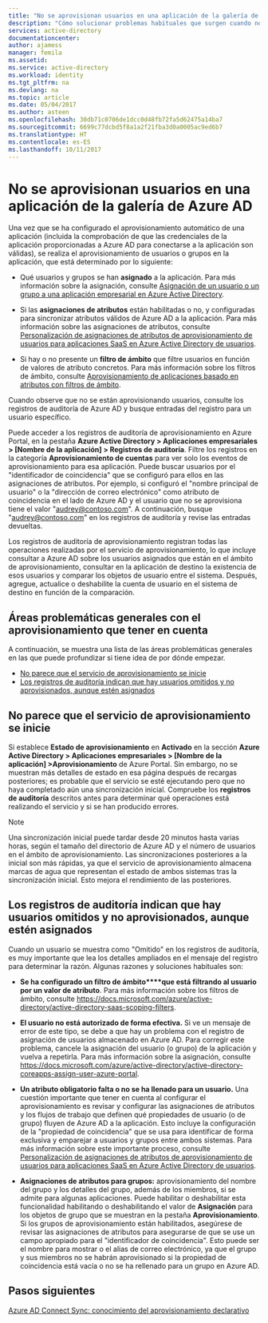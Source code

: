 ```yaml
---
title: "No se aprovisionan usuarios en una aplicación de la galería de Azure AD | Microsoft Docs"
description: "Cómo solucionar problemas habituales que surgen cuando no se ve aparecer a usuarios en una aplicación de la galería de Azure AD que ha configurado para el aprovisionamiento de usuarios con Azure AD"
services: active-directory
documentationcenter: 
author: ajamess
manager: femila
ms.assetid: 
ms.service: active-directory
ms.workload: identity
ms.tgt_pltfrm: na
ms.devlang: na
ms.topic: article
ms.date: 05/04/2017
ms.author: asteen
ms.openlocfilehash: 30db71c0706de1dcc0d48fb72fa5d62475a14ba7
ms.sourcegitcommit: 6699c77dcbd5f8a1a2f21fba3d0a0005ac9ed6b7
ms.translationtype: HT
ms.contentlocale: es-ES
ms.lasthandoff: 10/11/2017
---
```

# <a name="no-users-are-being-provisioned-to-an-azure-ad-gallery-application"></a>No se aprovisionan usuarios en una aplicación de la galería de Azure AD

Una vez que se ha configurado el aprovisionamiento automático de una aplicación (incluida la comprobación de que las credenciales de la aplicación proporcionadas a Azure AD para conectarse a la aplicación son válidas), se realiza el aprovisionamiento de usuarios o grupos en la aplicación, que está determinado por lo siguiente:

-   Qué usuarios y grupos se han **asignado** a la aplicación. Para más información sobre la asignación, consulte [Asignación de un usuario o un grupo a una aplicación empresarial en Azure Active Directory](https://docs.microsoft.com/azure/active-directory/active-directory-coreapps-assign-user-azure-portal).

-   Si las **asignaciones de atributos** están habilitadas o no, y configuradas para sincronizar atributos válidos de Azure AD a la aplicación. Para más información sobre las asignaciones de atributos, consulte [Personalización de asignaciones de atributos de aprovisionamiento de usuarios para aplicaciones SaaS en Azure Active Directory de usuarios](https://docs.microsoft.com/azure/active-directory/active-directory-saas-customizing-attribute-mappings).

-   Si hay o no presente un **filtro de ámbito** que filtre usuarios en función de valores de atributo concretos. Para más información sobre los filtros de ámbito, consulte [Aprovisionamiento de aplicaciones basado en atributos con filtros de ámbito](https://docs.microsoft.com/azure/active-directory/active-directory-saas-scoping-filters).

Cuando observe que no se están aprovisionando usuarios, consulte los registros de auditoría de Azure AD y busque entradas del registro para un usuario específico.

Puede acceder a los registros de auditoría de aprovisionamiento en Azure Portal, en la pestaña **Azure Active Directory &gt; Aplicaciones empresariales &gt; \[Nombre de la aplicación\] &gt; Registros de auditoría**. Filtre los registros en la categoría **Aprovisionamiento de cuentas** para ver solo los eventos de aprovisionamiento para esa aplicación. Puede buscar usuarios por el "identificador de coincidencia" que se configuró para ellos en las asignaciones de atributos. Por ejemplo, si configuró el "nombre principal de usuario" o la "dirección de correo electrónico" como atributo de coincidencia en el lado de Azure AD y el usuario que no se aprovisiona tiene el valor "audrey@contoso.com". A continuación, busque "audrey@contoso.com" en los registros de auditoría y revise las entradas devueltas.

Los registros de auditoría de aprovisionamiento registran todas las operaciones realizadas por el servicio de aprovisionamiento, lo que incluye consultar a Azure AD sobre los usuarios asignados que están en el ámbito de aprovisionamiento, consultar en la aplicación de destino la existencia de esos usuarios y comparar los objetos de usuario entre el sistema. Después, agregue, actualice o deshabilite la cuenta de usuario en el sistema de destino en función de la comparación.

## <a name="general-problem-areas-with-provisioning-to-consider"></a>Áreas problemáticas generales con el aprovisionamiento que tener en cuenta

A continuación, se muestra una lista de las áreas problemáticas generales en las que puede profundizar si tiene idea de por dónde empezar.

* [No parece que el servicio de aprovisionamiento se inicie](#provisioning-service-does-not-appear-to-start)
* [Los registros de auditoría indican que hay usuarios omitidos y no aprovisionados, aunque estén asignados](#audit-logs-say-users-are-skipped-and-not-provisioned-even-though-they-are-assigned)

## <a name="provisioning-service-does-not-appear-to-start"></a>No parece que el servicio de aprovisionamiento se inicie

Si establece **Estado de aprovisionamiento** en **Activado** en la sección **Azure Active Directory &gt; Aplicaciones empresariales &gt; \[Nombre de la aplicación\] &gt;Aprovisionamiento** de Azure Portal. Sin embargo, no se muestran más detalles de estado en esa página después de recargas posteriores; es probable que el servicio se esté ejecutando pero que no haya completado aún una sincronización inicial. Compruebe los **registros de auditoría** descritos antes para determinar qué operaciones está realizando el servicio y si se han producido errores.

>[!NOTE]
>Una sincronización inicial puede tardar desde 20 minutos hasta varias horas, según el tamaño del directorio de Azure AD y el número de usuarios en el ámbito de aprovisionamiento. Las sincronizaciones posteriores a la inicial son más rápidas, ya que el servicio de aprovisionamiento almacena marcas de agua que representan el estado de ambos sistemas tras la sincronización inicial. Esto mejora el rendimiento de las posteriores.
>
>

## <a name="audit-logs-say-users-are-skipped-and-not-provisioned-even-though-they-are-assigned"></a>Los registros de auditoría indican que hay usuarios omitidos y no aprovisionados, aunque estén asignados

Cuando un usuario se muestra como "Omitido" en los registros de auditoría, es muy importante que lea los detalles ampliados en el mensaje del registro para determinar la razón. Algunas razones y soluciones habituales son:

-   **Se ha configurado un filtro de ámbito****que está filtrando al usuario por un valor de atributo**. Para más información sobre los filtros de ámbito, consulte <https://docs.microsoft.com/azure/active-directory/active-directory-saas-scoping-filters>.

-   **El usuario no está autorizado de forma efectiva.** Si ve un mensaje de error de este tipo, se debe a que hay un problema con el registro de asignación de usuarios almacenado en Azure AD. Para corregir este problema, cancele la asignación del usuario (o grupo) de la aplicación y vuelva a repetirla. Para más información sobre la asignación, consulte <https://docs.microsoft.com/azure/active-directory/active-directory-coreapps-assign-user-azure-portal>.

-   **Un atributo obligatorio falta o no se ha llenado para un usuario.** Una cuestión importante que tener en cuenta al configurar el aprovisionamiento es revisar y configurar las asignaciones de atributos y los flujos de trabajo que definen qué propiedades de usuario (o de grupo) fluyen de Azure AD a la aplicación. Esto incluye la configuración de la "propiedad de coincidencia" que se usa para identificar de forma exclusiva y emparejar a usuarios y grupos entre ambos sistemas. Para más información sobre este importante proceso, consulte [Personalización de asignaciones de atributos de aprovisionamiento de usuarios para aplicaciones SaaS en Azure Active Directory de usuarios](https://docs.microsoft.com/azure/active-directory/active-directory-saas-customizing-attribute-mappings).

  * **Asignaciones de atributos para grupos:** aprovisionamiento del nombre del grupo y los detalles del grupo, además de los miembros, si se admite para algunas aplicaciones. Puede habilitar o deshabilitar esta funcionalidad habilitando o deshabilitando el valor de **Asignación** para los objetos de grupo que se muestran en la pestaña **Aprovisionamiento**. Si los grupos de aprovisionamiento están habilitados, asegúrese de revisar las asignaciones de atributos para asegurarse de que se use un campo apropiado para el "identificador de coincidencia". Esto puede ser el nombre para mostrar o el alias de correo electrónico, ya que el grupo y sus miembros no se habrán aprovisionado si la propiedad de coincidencia está vacía o no se ha rellenado para un grupo en Azure AD.

## <a name="next-steps"></a>Pasos siguientes
[Azure AD Connect Sync: conocimiento del aprovisionamiento declarativo](active-directory-aadconnectsync-understanding-declarative-provisioning.md)

